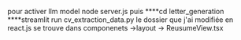 pour activer llm model 
node server.js
puis 
****cd letter_generation 
****streamlit run cv_extraction_data.py
 le dossier que j'ai modifiée en react.js se trouve 
 dans componenets ->layout -> ReusumeView.tsx
 
 
